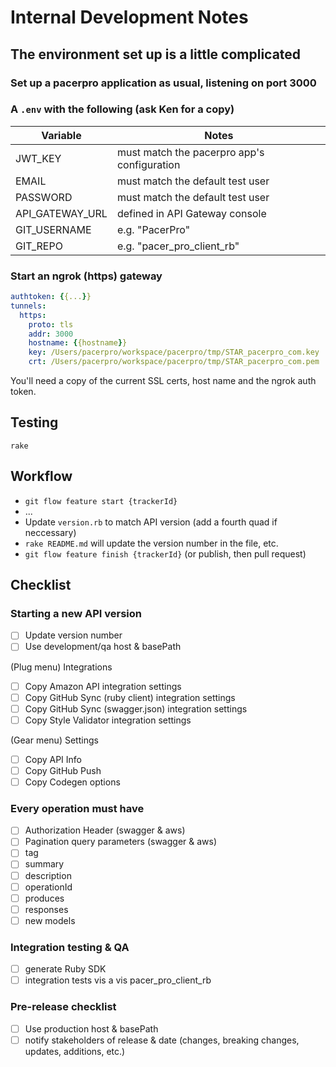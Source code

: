 # Internal Development Notes

## The environment set up is a little complicated

### Set up a pacerpro application as usual, listening on port 3000

### A `.env` with the following (ask Ken for a copy)

| Variable        | Notes                                       |
| --------------- | ------------------------------------------- |
| JWT_KEY         | must match the pacerpro app's configuration |
| EMAIL           | must match the default test user            |
| PASSWORD        | must match the default test user            |
| API_GATEWAY_URL | defined in API Gateway console              |
| GIT_USERNAME    | e.g. "PacerPro"                             |
| GIT_REPO        | e.g. "pacer_pro_client_rb"                  |

### Start an ngrok (https) gateway

```yaml
authtoken: {{...}}
tunnels:
  https:
    proto: tls
    addr: 3000
    hostname: {{hostname}}
    key: /Users/pacerpro/workspace/pacerpro/tmp/STAR_pacerpro_com.key
    crt: /Users/pacerpro/workspace/pacerpro/tmp/STAR_pacerpro_com.pem
```

You'll need a copy of the current SSL certs, host name and the ngrok auth token.

## Testing

`rake`

## Workflow

- `git flow feature start {trackerId}`
- ...
- Update `version.rb` to match API version (add a fourth quad if neccessary)
- `rake README.md` will update the version number in the file, etc.
- `git flow feature finish {trackerId}` (or publish, then pull request)

## Checklist

### Starting a new API version

- [ ] Update version number
- [ ] Use development/qa host & basePath

(Plug menu) Integrations

- [ ] Copy Amazon API integration settings
- [ ] Copy GitHub Sync (ruby client) integration settings
- [ ] Copy GitHub Sync (swagger.json) integration settings
- [ ] Copy Style Validator integration settings

(Gear menu) Settings

- [ ] Copy API Info
- [ ] Copy GitHub Push
- [ ] Copy Codegen options

### Every operation must have

- [ ] Authorization Header (swagger & aws)
- [ ] Pagination query parameters (swagger & aws)
- [ ] tag
- [ ] summary
- [ ] description
- [ ] operationId
- [ ] produces
- [ ] responses
- [ ] new models

### Integration testing & QA

- [ ] generate Ruby SDK
- [ ] integration tests vis a vis pacer_pro_client_rb

### Pre-release checklist

- [ ] Use production host & basePath
- [ ] notify stakeholders of release & date (changes, breaking changes, updates, additions, etc.)
